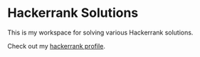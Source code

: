 # Hackerrank Solutions

This is my workspace for solving various Hackerrank solutions.

Check out my [hackerrank profile](https://www.hackerrank.com/clbranson).